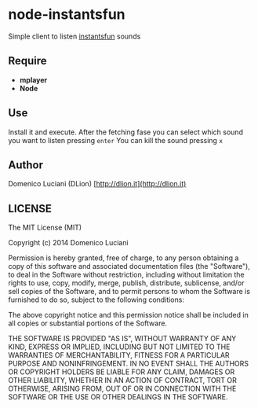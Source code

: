 node-instantsfun
================

Simple client to listen [instantsfun](http://instantsfun.es) sounds

## Require

* **mplayer**
* **Node**

## Use

Install it and execute.
After the fetching fase you can select which sound you want to listen pressing `enter`
You can kill the sound pressing `x`

## Author
Domenico Luciani (DLion)
[http://dlion.it](http://dlion.it)

## LICENSE
The MIT License (MIT)

Copyright (c) 2014 Domenico Luciani

Permission is hereby granted, free of charge, to any person obtaining a copy
of this software and associated documentation files (the "Software"), to deal
in the Software without restriction, including without limitation the rights
to use, copy, modify, merge, publish, distribute, sublicense, and/or sell
copies of the Software, and to permit persons to whom the Software is
furnished to do so, subject to the following conditions:

The above copyright notice and this permission notice shall be included in all
copies or substantial portions of the Software.

THE SOFTWARE IS PROVIDED "AS IS", WITHOUT WARRANTY OF ANY KIND, EXPRESS OR
IMPLIED, INCLUDING BUT NOT LIMITED TO THE WARRANTIES OF MERCHANTABILITY,
FITNESS FOR A PARTICULAR PURPOSE AND NONINFRINGEMENT. IN NO EVENT SHALL THE
AUTHORS OR COPYRIGHT HOLDERS BE LIABLE FOR ANY CLAIM, DAMAGES OR OTHER
LIABILITY, WHETHER IN AN ACTION OF CONTRACT, TORT OR OTHERWISE, ARISING FROM,
OUT OF OR IN CONNECTION WITH THE SOFTWARE OR THE USE OR OTHER DEALINGS IN THE
SOFTWARE.

